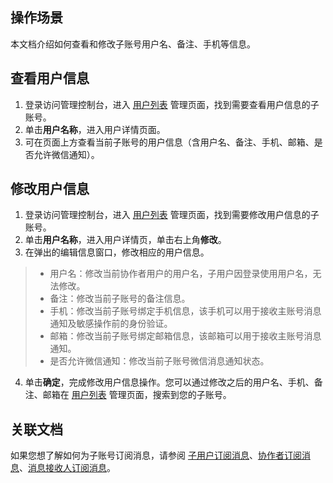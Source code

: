 ## 操作场景
本文档介绍如何查看和修改子账号用户名、备注、手机等信息。
## 查看用户信息
1. 登录访问管理控制台，进入 [用户列表](https://console.cloud.tencent.com/cam) 管理页面，找到需要查看用户信息的子账号。
2. 单击**用户名称**，进入用户详情页面。
3. 可在页面上方查看当前子账号的用户信息（含用户名、备注、手机、邮箱、是否允许微信通知）。

## 修改用户信息
1. 登录访问管理控制台，进入 [用户列表](https://console.cloud.tencent.com/cam) 管理页面，找到需要修改用户信息的子账号。
2. 单击**用户名称**，进入用户详情页，单击右上角**修改**。
3. 在弹出的编辑信息窗口，修改相应的用户信息。
> - 用户名：修改当前协作者用户的用户名，子用户因登录使用用户名，无法修改。
> - 备注：修改当前子账号的备注信息。
> - 手机：修改当前子账号绑定手机信息，该手机可以用于接收主账号消息通知及敏感操作前的身份验证。
> - 邮箱：修改当前子账号绑定邮箱信息，该邮箱可以用于接收主账号消息通知。
> - 是否允许微信通知：修改当前子账号微信消息通知状态。
4. 单击**确定**，完成修改用户信息操作。您可以通过修改之后的用户名、手机、备注、邮箱在 [用户列表](https://console.cloud.tencent.com/cam) 管理页面，搜索到您的子账号。

## 关联文档<span id="contact"></span>
如果您想了解如何为子账号订阅消息，请参阅 [子用户订阅消息](https://cloud.tencent.com/document/product/598/36257)、[协作者订阅消息](https://cloud.tencent.com/document/product/598/36622)、[消息接收人订阅消息](https://cloud.tencent.com/document/product/598/37193)。
  

